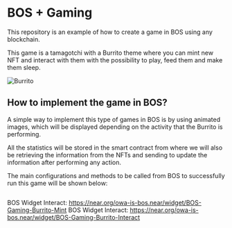 # BOS + Gaming

This repository is an example of how to create a game in BOS using any blockchain.

This game is a tamagotchi with a Burrito theme where you can mint new NFT and interact with them with the possibility to play, feed them and make them sleep.

![Burrito](https://drive.google.com/uc?id=1ix6w76D6P4wmovlnSAaehrK59qqCKgB1)

## How to implement the game in BOS?

A simple way to implement this type of games in BOS is by using animated images, which will be displayed depending on the activity that the Burrito is performing.

All the statistics will be stored in the smart contract from where we will also be retrieving the information from the NFTs and sending to update the information after performing any action.

The main configurations and methods to be called from BOS to successfully run this game will be shown below:

```jsx

```

BOS Widget Interact: https://near.org/owa-is-bos.near/widget/BOS-Gaming-Burrito-Mint
BOS Widget Interact: https://near.org/owa-is-bos.near/widget/BOS-Gaming-Burrito-Interact
